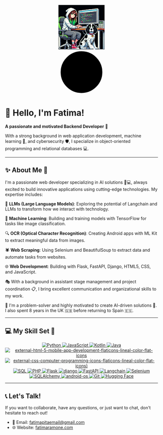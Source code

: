 <div align="center">
  <img src="https://github.com/FatimaRamone/fatimaramone/raw/main/images/avatar.png" align="center" style="width: 30%" />
</div>

<div align="center">
  <svg xmlns="http://www.w3.org/2000/svg" width="150" height="150" viewBox="0 0 24 24" fill="#000000" stroke="#000000" stroke-width="2" stroke-linecap="round" stroke-linejoin="round">
    <circle cx="12" cy="12" r="10"/>
    <path d="M12 8l4 4-4 4"/>
    <path d="M8 12h8"/>
  </svg>
</div>

# 👋 Hello, I'm Fatima! 
**A passionate and motivated Backend Developer** 🚀

With a strong background in web application development, machine learning 🤖, and cybersecurity 🛡️, I specialize in object-oriented programming and relational databases 💻.

---

## ✨ About Me 🌟
I'm a passionate web developer specializing in AI solutions 🧠💻, always excited to build innovative applications using cutting-edge technologies. My expertise includes:

💬 **LLMs (Large Language Models)**: Exploring the potential of Langchain and LLMs to transform how we interact with technology.

🤖 **Machine Learning**: Building and training models with TensorFlow for tasks like image classification.

🔍 **OCR (Optical Character Recognition)**: Creating Android apps with ML Kit to extract meaningful data from images.

🕷️ **Web Scraping**: Using Selenium and BeautifulSoup to extract data and automate tasks from websites.

🌐 **Web Development**: Building with Flask, FastAPI, Django, HTML5, CSS, and JavaScript.

🎭 With a background in assistant stage management and project coordination 📋, I bring excellent communication and organizational skills to my work.

🧩 I'm a problem-solver and highly motivated to create AI-driven solutions 🚀. I also spent 8 years in the UK 🇬🇧 before returning to Spain 🇪🇸.

---

## 💻 My Skill Set 🥏

<div align="center" class="icon-container">
  <!-- PowerShell -->
  <a href="https://www.python.org/" target="_blank" title="Python">
    <img src="https://img.icons8.com/clouds/100/python.png" alt="Python" />  
  </a>

  <!-- JavaScript -->
  <a href="https://developer.mozilla.org/en-US/docs/Web/JavaScript" target="_blank" title="JavaScript">
    <img src="https://img.icons8.com/dusk/64/javascript.png" alt="JavaScript" />
  </a>

  <!-- Kotlin -->
  <a href="https://kotlinlang.org/" target="_blank" title="Kotlin">
    <img src="https://img.icons8.com/nolan/64/kotlin.png" alt="Kotlin" />
  </a>

  <a href="https://java.com/" target="_blank" title="Java">
    <img src= "https://img.icons8.com/external-flaticons-lineal-color-flat-icons/64/external-java-mobile-app-development-flaticons-lineal-color-flat-icons-4.png"  alt="Java" />
  </a>

  <!-- HTML5 -->
  <a href="https://developer.mozilla.org/en-US/docs/Web/HTML" target="_blank" title="HTML5">
    <img src="https://img.icons8.com/external-flaticons-lineal-color-flat-icons/64/external-html-5-mobile-app-development-flaticons-lineal-color-flat-icons.png" alt="external-html-5-mobile-app-development-flaticons-lineal-color-flat-icons" alt="HTML5" />
    
  </a>

  <!-- CSS -->
  <a href="https://developer.mozilla.org/en-US/docs/Web/CSS" target="_blank" title="CSS">
    <img src="https://img.icons8.com/external-flaticons-lineal-color-flat-icons/64/external-css-computer-programming-icons-flaticons-lineal-color-flat-icons.png" alt="external-css-computer-programming-icons-flaticons-lineal-color-flat-icons)" alt="CSS" />

    
  </a>

  <!-- SQL -->
  <a href="https://www.sql.org/" target="_blank" title="SQL">
    <img src= "https://img.icons8.com/external-flaticons-lineal-color-flat-icons/64/external-sql-mobile-app-development-flaticons-lineal-color-flat-icons.png" alt="SQL" />
 
  </a>

  <!-- PHP -->
  <a href="https://www.php.net/" target="_blank" title="PHP">
    <img src= "https://img.icons8.com/external-flaticons-lineal-color-flat-icons/64/external-php-code-mobile-app-development-flaticons-lineal-color-flat-icons.png" alt="PHP" />

    
  </a>

  <!-- Flask -->
  <a href="https://flask.palletsprojects.com/" target="_blank" title="Flask">
    <img src= "https://img.icons8.com/external-justicon-lineal-color-justicon/64/external-flask-hospital-justicon-lineal-color-justicon.png" alt="Flask" />

    
  </a>

  <!-- Django -->
  <a href="https://www.djangoproject.com/" target="_blank" title="Django">
    <img   width="65" height="65" src= "https://img.icons8.com/external-tal-revivo-green-tal-revivo/36/external-django-a-high-level-python-web-framework-that-encourages-rapid-development-logo-green-tal-revivo.png" alt="django" alt="Django" />

    
  </a>

  <!-- FastAPI -->
  <a href="https://fastapi.tiangolo.com/" target="_blank" title="FastAPI">
    <img src="https://img.icons8.com/clouds/100/api.png"  alt="FastAPI" />
  </a>

  <!-- Langchain -->
  <a href="https://www.langchain.com/" target="_blank" title="Langchain">
    <img src= "https://img.icons8.com/external-creatype-filed-outline-colourcreatype/64/external-file-image-file-extension-creatype-filed-outline-colourcreatype-58.png" alt="Langchain" />
 
    
  </a>

  <!-- Selenium -->
  <a href="https://www.selenium.dev/" target="_blank" title="Selenium">
    <img   width="65" height="65" src= "https://img.icons8.com/dusk/64/selenium-test-automation.png" alt="Selenium" />
 
    
  </a>

  <!-- SQLAlchemy -->
  <a href="https://www.sqlalchemy.org/" target="_blank" title="SQLAlchemy">
    <img   width="65" height="65" src= "https://img.icons8.com/external-others-pike-picture/50/external-alchemy-astrological-others-pike-picture.png" alt="SQLAlchemy" />
  </a>



  <!-- Android SDK -->
  <a href="https://developer.android.com/studio" target="_blank" title="Android SDK">
    <img src= "https://img.icons8.com/bubbles/100/android-os.png" alt="android-os" alt="Android SDK" />
  </a>

 



  <!-- Git -->
  <a href="https://git-scm.com/" target="_blank" title="Git">
    <img src= "https://img.icons8.com/clouds/100/github.png" alt="Git" />
  </a>

  <!-- Hugging Face -->
  <a href="https://huggingface.co/" target="_blank" title="Hugging Face">
    <img  width="65" height="65" src= "https://img.icons8.com/fluency/48/hugging-face_app.png" alt="Hugging Face" />

   

 
    
  </a>

  <!-- REST -->




  
</div>

---

## 📞 Let's Talk!
If you want to collaborate, have any questions, or just want to chat, don't hesitate to reach out!

- 📧 Email: fatimapitaemail@gmail.com
- 🌐 Website: [fatimaramone.com](http://www.fatimapita.com)
